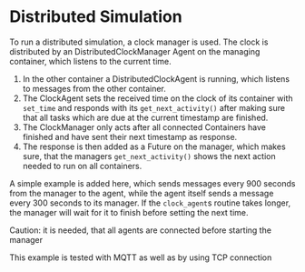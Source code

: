 # Distributed Simulation

To run a distributed simulation, a clock manager is used.
The clock is distributed by an DistributedClockManager Agent on the managing container, which listens to the current time.

1. In the other container a DistributedClockAgent is running, which listens to messages from the other container.
2. The ClockAgent sets the received time on the clock of its container with `set_time` and responds with its `get_next_activity()` after making sure that all tasks which are due at the current timestamp are finished.
3. The ClockManager only acts after all connected Containers have finished and have sent their next timestamp as response.
4. The response is then added as a Future on the manager, which makes sure, that the managers `get_next_activity()` shows the next action needed to run on all containers.

A simple example is added here, which sends messages every 900 seconds from the manager to the agent, while the agent itself sends a message every 300 seconds to its manager.
If the `clock_agent`s routine takes longer, the manager will wait for it to finish before setting the next time.

Caution: it is needed, that all agents are connected before starting the manager

This example is tested with MQTT as well as by using TCP connection